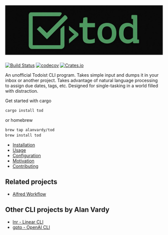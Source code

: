 # ![Tod](tod-crop.jpeg)

[![Build Status](https://github.com/alanvardy/tod/workflows/ci/badge.svg)](https://github.com/alanvardy/tod) [![codecov](https://codecov.io/gh/alanvardy/tod/branch/main/graph/badge.svg?token=9FBJK1SU0K)](https://codecov.io/gh/alanvardy/tod) [![Crates.io](https://img.shields.io/crates/v/tod.svg)](https://crates.io/crates/tod)

An unofficial Todoist CLI program. Takes simple input and dumps it in your inbox or another project. Takes advantage of natural language processing to assign due dates, tags, etc. Designed for single-tasking in a world filled with distraction.

Get started with cargo

```bash
cargo install tod
```

or homebrew

```bash
brew tap alanvardy/tod
brew install tod
```

- [Installation](/docs/installation.md)
- [Usage](/docs/usage.md)
- [Configuration](/docs/configuration.md)
- [Motivation](/docs/motivation.md)
- [Contributing](/docs/contributing.md)

## Related projects

- [Alfred Workflow](https://github.com/stacksjb/AlfredTodWorkflow)

## Other CLI projects by Alan Vardy

- [lnr - Linear CLI](https://github.com/alanvardy/lnr)
- [gpto - OpenAI CLI](https://github.com/alanvardy/gpto)
